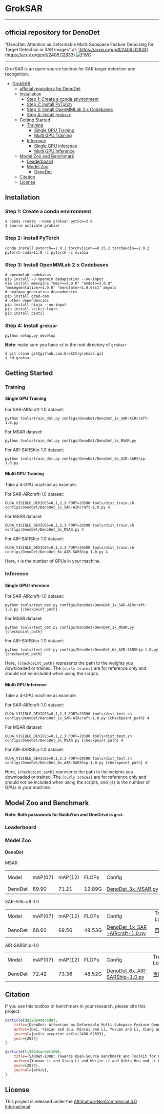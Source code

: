 # GrokSAR
___
## official repository for DenoDet
"DenoDet: Attention as Deformable Multi-Subspace Feature Denoising for Target Detection in SAR Images" at: [https://arxiv.org/pdf/2406.02833](https://arxiv.org/pdf/2406.02833)
[![PWC](https://img.shields.io/endpoint.svg?url=https://paperswithcode.com/badge/denodet-attention-as-deformable-multi/2d-object-detection-on-sardet-100k)](https://paperswithcode.com/sota/2d-object-detection-on-sardet-100k?p=denodet-attention-as-deformable-multi)
___

GrokSAR is an open-source toolbox for SAR target detection and recognition.

- [GrokSAR](#groksar)
  - [official repository for DenoDet](#official-repository-for-denodet)
  - [Installation](#installation)
    - [Step 1: Create a conda environment](#step-1-create-a-conda-environment)
    - [Step 2: Install PyTorch](#step-2-install-pytorch)
    - [Step 3: Install OpenMMLab 2.x Codebases](#step-3-install-openmmlab-2x-codebases)
    - [Step 4: Install `groksar`](#step-4-install-groksar)
  - [Getting Started](#getting-started)
    - [Training](#training)
      - [Single GPU Training](#single-gpu-training)
      - [Multi GPU Training](#multi-gpu-training)
    - [Inference](#inference)
      - [Single GPU Inference](#single-gpu-inference)
      - [Multi GPU Inference](#multi-gpu-inference)
  - [Model Zoo and Benchmark](#model-zoo-and-benchmark)
    - [Leaderboard](#leaderboard)
    - [Model Zoo](#model-zoo)
      - [DenoDet](#denodet)
  - [Citation](#citation)
  - [License](#license)


## Installation

### Step 1: Create a conda environment

```shell
$ conda create --name groksar python=3.9
$ source activate groksar
```

### Step 2: Install PyTorch

```shell
conda install pytorch==2.0.1 torchvision==0.15.2 torchaudio==2.0.2 pytorch-cuda=11.8 -c pytorch -c nvidia
```

### Step 3: Install OpenMMLab 2.x Codebases

```shell
# openmmlab codebases
pip install -U openmim dadaptation --no-input
mim install mmengine "mmcv>=2.0.0" "mmdet>=3.0.0" "mmsegmentation>=1.0.0" "mmrotate>=1.0.0rc1" mmyolo
# heatmap generation dependencies
pip install grad-cam
# other dependencies
pip install ninja --no-input
pip install scikit-learn
pip install psutil
```

### Step 4: Install `groksar`

```shell
python setup.py develop
```

**Note**: make sure you have `cd` to the root directory of `groksar`

```shell
$ git clone git@github.com:GrokCV/groksar.git
$ cd groksar
```

## Getting Started

### Training

#### Single GPU Training

For SAR-AIRcraft-1.0 dataset:

```shell
python tools/train_det.py configs/DenoDet/DenoDet_1x_SAR-AIRcraft-1.0.py
```

For MSAR dataset:

```shell
python tools/train_det.py configs/DenoDet/DenoDet_3x_MSAR.py
```

For AIR-SARShip-1.0 dataset:

```shell
python tools/train_det.py configs/DenoDet/DenoDet_6x_AIR-SARShip-1.0.py
```

#### Multi GPU Training 

Take a 4-GPU machine as example.

For SAR-AIRcraft-1.0 dataset:

```shell
CUDA_VISIBLE_DEVICES=0,1,2,3 PORT=29500 tools/dist_train.sh configs/DenoDet/DenoDet_1x_SAR-AIRcraft-1.0.py 4
```

For MSAR dataset:

```shell
CUDA_VISIBLE_DEVICES=0,1,2,3 PORT=29500 tools/dist_train.sh configs/DenoDet/DenoDet_3x_MSAR.py 4
```

For AIR-SARShip-1.0 dataset:

```shell
CUDA_VISIBLE_DEVICES=0,1,2,3 PORT=29500 tools/dist_train.sh configs/DenoDet/DenoDet_6x_AIR-SARShip-1.0.py 4
```
Here, `4` is the number of GPUs in your machine.

### Inference

#### Single GPU Inference

For SAR-AIRcraft-1.0 dataset:

```shell
python tools/test_det.py configs/DenoDet/DenoDet_1x_SAR-AIRcraft-1.0.py {checkpoint_path}
```

For MSAR dataset:

```shell
python tools/test_det.py configs/DenoDet/DenoDet_3x_MSAR.py {checkpoint_path}
```

For AIR-SARShip-1.0 dataset:

```shell
python tools/test_det.py configs/DenoDet/DenoDet_6x_AIR-SARShip-1.0.py {checkpoint_path}
```

Here, `{checkpoint_path}` represents the path to the weights you downloaded or trained. The `{curly braces}` are for reference only and should not be included when using the scripts.

#### Multi GPU Inference 

Take a 4-GPU machine as example.

For SAR-AIRcraft-1.0 dataset:

```shell
CUDA_VISIBLE_DEVICES=0,1,2,3 PORT=29500 tools/dist_test.sh configs/DenoDet/DenoDet_1x_SAR-AIRcraft-1.0.py {checkpoint_path} 4
```

For MSAR dataset:

```shell
CUDA_VISIBLE_DEVICES=0,1,2,3 PORT=29500 tools/dist_test.sh configs/DenoDet/DenoDet_3x_MSAR.py {checkpoint_path} 4
```

For AIR-SARShip-1.0 dataset:

```shell
CUDA_VISIBLE_DEVICES=0,1,2,3 PORT=29500 tools/dist_test.sh configs/DenoDet/DenoDet_6x_AIR-SARShip-1.0.py {checkpoint_path} 4
```

Here, `{checkpoint_path}` represents the path to the weights you downloaded or trained. The `{curly braces}` are for reference only and should not be included when using the scripts, and `{4}` is the number of GPUs in your machine.

## Model Zoo and Benchmark

**Note: Both passwords for BaiduYun and OneDrive is `grok`**.

### Leaderboard

### Model Zoo

#### DenoDet

MSAR
<table>
    <tr>
        <td>Model</td>
        <td>mAP(07)</td>
        <td>mAP(12)</td>
        <td>FLOPs</td>
        <td>Config</td>
        <td>Training Log</td>
        <td>Checkpoint</td>
    <tr>
    <tr>
        <td>DenoDet</td>
        <td>69.90</td>
        <td>71.21</td>
        <td>12.89G</td>
        <td ><a href="https://github.com/GrokCV/GrokSAR/blob/master/configs/DenoDet/DenoDet_3x_MSAR.py"> DenoDet_3x_MSAR.py </a>
        </td>
        <td colspan="2">
            <a href="https://pan.baidu.com/s/1JsLqIUr0_BA3Kh44USQ6gQ?pwd=jnfi"> 百度网盘 </a> | <a href="https://1drv.ms/f/s!AmElF7K4aY9p3EnDJlAc3Wmjq0V0?e=YVmI4y"> OneDirve </a>
        </td>
</table>

SAR-AIRcraft-1.0
<table>
    <tr>
        <td>Model</td>
        <td>mAP(07)</td>
        <td>mAP(12)</td>
        <td>FLOPs</td>
        <td>Config</td>
        <td>Training Log</td>
        <td>Checkpoint</td>
    <tr>
    <tr>
        <td>DenoDet</td>
        <td>68.60</td>
        <td>69.56</td>
        <td>48.53G</td>
        <td><a href="https://github.com/GrokCV/GrokSAR/blob/master/configs/DenoDet/DenoDet_1x_SAR-AIRcraft-1.0.py"> DenoDet_1x_SAR-AIRcraft-1.0.py </a></td>
        <td colspan="2">
            <a href="https://pan.baidu.com/s/19LfXFmSpHJAcLovvE9NE8A?pwd=vwz7"> 百度网盘 </a> | <a href="https://1drv.ms/f/s!AmElF7K4aY9p2BjA1okkWgTGqU0V?e=DQk0Ld"> OneDirve </a>
        </td>
</table>

AIR-SARShip-1.0
<table>
    <tr>
        <td>Model</td>
        <td>mAP(07)</td>
        <td>mAP(12)</td>
        <td>FLOPs</td>
        <td>Config</td>
        <td>Training Log</td>
        <td>Checkpoint</td>
    <tr>
    <tr>
        <td>DenoDet</td>
        <td>72.42</td>
        <td>73.36</td>
        <td>48.52G</td>
        <td><a href="https://github.com/GrokCV/GrokSAR/blob/master/configs/DenoDet/DenoDet_6x_AIR-SARShip-1.0.py"> DenoDet_6x_AIR-SARShip-1.0.py </a></td>
        <td colspan="2">
            <a href="https://pan.baidu.com/s/1lktF3yxp4PE1fDGWIx5OoA?pwd=w07n"> 百度网盘 </a> | <a href="https://1drv.ms/f/s!AmElF7K4aY9phG32rZfCEjAcP-qA?e=3fCH3f"> OneDirve </a>
        </td>
</table>

## Citation

If you use this toolbox or benchmark in your research, please cite this project.

```bibtex
@article{dai2024denodet,
	title={DenoDet: Attention as Deformable Multi-Subspace Feature Denoising for Target Detection in SAR Images},
	author={Dai, Yimian and Zou, Minrui and Li, Yuxuan and Li, Xiang and Ni, Kang and Yang, Jian},
	journal={arXiv preprint arXiv:2406.02833},
	year={2024}
}

@article{li2024sardet100k,
	title={SARDet-100K: Towards Open-Source Benchmark and ToolKit for Large-Scale SAR Object Detection}, 
	author={Yuxuan Li and Xiang Li and Weijie Li and Qibin Hou and Li Liu and Ming-Ming Cheng and Jian Yang},
	year={2024},
	journal={arXiv},
}
```

## License

This project is released under the [Attribution-NonCommercial 4.0 International](LICENSE).